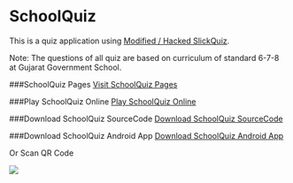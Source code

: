 SchoolQuiz
=============
This is a quiz application using [Modified / Hacked SlickQuiz](https://github.com/JewlOfTheLotus/SlickQuiz).

Note: The questions of all quiz are based on curriculum of standard 6-7-8 at Gujarat Government School.

###SchoolQuiz Pages
<a href="http://uckhandla.github.io/SchoolQuiz/">Visit SchoolQuiz Pages</a>

###Play SchoolQuiz Online
<a href="http://uckhandla.github.io/SchoolQuiz/quizzes/index.html">Play SchoolQuiz Online</a>

###Download SchoolQuiz SourceCode
<a href="https://github.com/uckhandla/SchoolQuiz/archive/master.zip">Download SchoolQuiz SourceCode</a>

###Download SchoolQuiz Android App 
<a href="https://build.phonegap.com/apps/803961/download/android">Download SchoolQuiz Android App</a>

Or Scan QR Code

<img src="https://chart.googleapis.com/chart?chs=116x116&cht=qr&chl=http://build.phonegap.com/apps/803961/install/?qr_key=NUpW5KTXaUss7XNqNp5B&chld=L|1&choe=UTF-8" />


